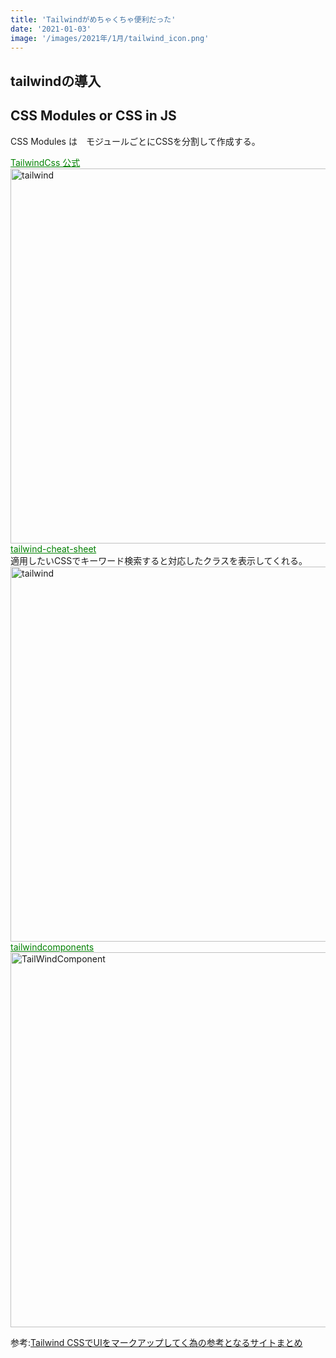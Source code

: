 ```yaml
---
title: 'Tailwindがめちゃくちゃ便利だった'
date: '2021-01-03'
image: '/images/2021年/1月/tailwind_icon.png'
---
```



## tailwindの導入

## CSS Modules or CSS in JS

CSS Modules は　モジュールごとにCSSを分割して作成する。  


<a style="color:green" href="https://tailwindcss.com/">
TailwindCss 公式 </a><br/>
<img src="/images/2021年/1月/TailWindCss.jpg" alt="tailwind" width="600" hight="auto"><br/>

<a style="color:green" href="https://nerdcave.com/tailwind-cheat-sheet/">
tailwind-cheat-sheet</a><br/>
適用したいCSSでキーワード検索すると対応したクラスを表示してくれる。
<br />
<img src="/images/2021年/1月/TailWindCheetSheet.jpg" alt="tailwind" width="600" hight="auto"><br />



<a style="color:green" href="https://tailwindcomponents.com/">
tailwindcomponents</a><br />
<img src="/images/2021年/1月/TailWindComponents.jpg" alt="TailWindComponent" width="600" height="auto"><br />

参考:[Tailwind CSSでUIをマークアップしてく為の参考となるサイトまとめ](https://blog.nakamu.life/posts/tailwind-css-ui)